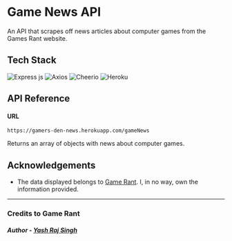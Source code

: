 
# Game News API

An API that scrapes off news articles about computer games from the Games Rant website.

## Tech Stack

![Express js](https://img.shields.io/badge/Express.js-000000?style=for-the-badge&logo=express&logoColor=white)
![Axios](https://img.shields.io/badge/-Axios-red)
![Cheerio](https://img.shields.io/badge/-Cheerio-%23135589)
![Heroku](https://img.shields.io/badge/Heroku-430098?style=for-the-badge&logo=heroku&logoColor=white)

## API Reference

#### URL

```
https://gamers-den-news.herokuapp.com/gameNews
``` 

Returns an array of objects with news about computer games.


## Acknowledgements
 - The data displayed belongs to [Game Rant](https://gamerant.com/). I, in no way, own the information provided. 

---

### Credits to Game Rant



##### Author - [Yash Raj Singh](https://github.com/Yash-RajSingh/)
